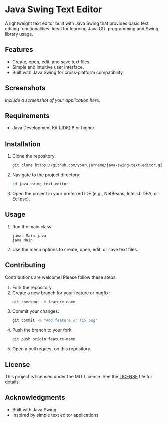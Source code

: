 # Java Swing Text Editor

A lightweight text editor built with Java Swing that provides basic text editing functionalities. Ideal for learning Java GUI programming and Swing library usage.

## Features

- Create, open, edit, and save text files.
- Simple and intuitive user interface.
- Built with Java Swing for cross-platform compatibility.

## Screenshots

*Include a screenshot of your application here.*

## Requirements

- Java Development Kit (JDK) 8 or higher.

## Installation

1. Clone the repository:
   ```bash
   git clone https://github.com/yourusername/java-swing-text-editor.git
   ```

2. Navigate to the project directory:
   ```bash
   cd java-swing-text-editor
   ```

3. Open the project in your preferred IDE (e.g., NetBeans, IntelliJ IDEA, or Eclipse).

## Usage

1. Run the main class:
   ```
   javac Main.java
   java Main
   ```
   
2. Use the menu options to create, open, edit, or save text files.

## Contributing

Contributions are welcome! Please follow these steps:

1. Fork the repository.
2. Create a new branch for your feature or bugfix:
   ```bash
   git checkout -b feature-name
   ```
3. Commit your changes:
   ```bash
   git commit -m "Add feature or fix bug"
   ```
4. Push the branch to your fork:
   ```bash
   git push origin feature-name
   ```
5. Open a pull request on this repository.

## License

This project is licensed under the MIT License. See the [LICENSE](LICENSE) file for details.

## Acknowledgments

- Built with Java Swing.
- Inspired by simple text editor applications.

